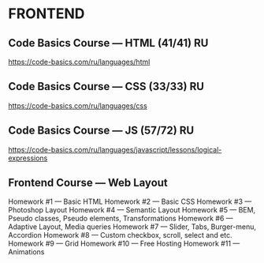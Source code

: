 # FRONTEND

## Code Basics Course — HTML (41/41) RU
https://code-basics.com/ru/languages/html

## Code Basics Course — CSS (33/33) RU
https://code-basics.com/ru/languages/css

## Code Basics Course — JS (57/72) RU
https://code-basics.com/ru/languages/javascript/lessons/logical-expressions

## Frontend Course — Web Layout

Homework #1 — Basic HTML
Homework #2 — Basic CSS
Homework #3 — Photoshop Layout
Homework #4 — Semantic Layout
Homework #5 — BEM, Pseudo classes, Pseudo elements,
Transformations
Homework #6 — Adaptive Layout, Media queries
Homework #7 — Slider, Tabs, Burger-menu, Accordion
Homework #8 — Custom checkbox, scroll, select and etc.
Homework #9 — Grid
Homework #10 — Free Hosting
Homework #11 — Animations
